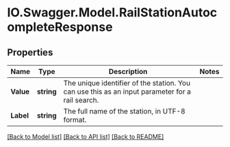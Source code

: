 # IO.Swagger.Model.RailStationAutocompleteResponse
## Properties

Name | Type | Description | Notes
------------ | ------------- | ------------- | -------------
**Value** | **string** | The unique identifier of the station. You can use this as an input parameter for a rail search. | 
**Label** | **string** | The full name of the station, in UTF-8 format. | 

[[Back to Model list]](../README.md#documentation-for-models) [[Back to API list]](../README.md#documentation-for-api-endpoints) [[Back to README]](../README.md)

